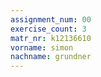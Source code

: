 ```yaml
---
assignment_num: 00
exercise_count: 3
matr_nr: k12136610  
vorname: simon  
nachname: grundner
---
```


